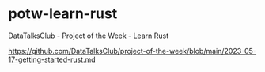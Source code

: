 # potw-learn-rust

DataTalksClub - Project of the Week - Learn Rust

https://github.com/DataTalksClub/project-of-the-week/blob/main/2023-05-17-getting-started-rust.md



